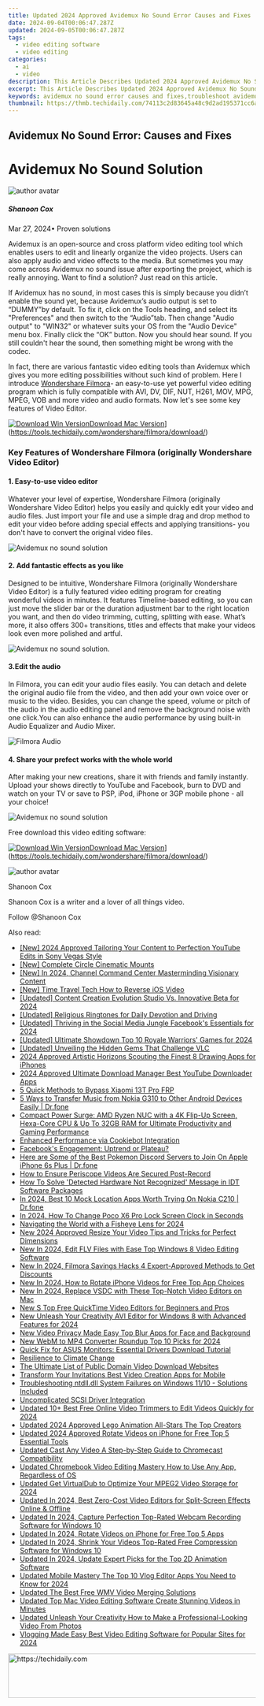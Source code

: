 ```yaml
---
title: Updated 2024 Approved Avidemux No Sound Error Causes and Fixes
date: 2024-09-04T00:06:47.287Z
updated: 2024-09-05T00:06:47.287Z
tags: 
  - video editing software
  - video editing
categories: 
  - ai
  - video
description: This Article Describes Updated 2024 Approved Avidemux No Sound Error Causes and Fixes
excerpt: This Article Describes Updated 2024 Approved Avidemux No Sound Error Causes and Fixes
keywords: avidemux no sound error causes and fixes,troubleshoot avidemux no sound error causes and solutions,top meme maker apps for android and ios devices updated 2023,solve avidemux no audio problem quick and easy fixes,best animated video makers for android and ios updated 2023,avidemux no sound error how to fix it,the funniest meme creator apps for android and ios updated 2023
thumbnail: https://thmb.techidaily.com/74113c2d83645a48c9d2ad195371cc6a07bee43db8bd23e967a3613c122b6663.jpg
---
```


## Avidemux No Sound Error: Causes and Fixes

# Avidemux No Sound Solution

![author avatar](https://images.wondershare.com/filmora/article-images/shannon-cox.jpg)

##### Shanoon Cox

 Mar 27, 2024• Proven solutions

Avidemux is an open-source and cross platform video editing tool which enables users to edit and linearly organize the video projects. Users can also apply audio and video effects to the media. But sometimes you may come across Avidemux no sound issue after exporting the project, which is really annoying. Want to find a solution? Just read on this article.

If Avidemux has no sound, in most cases this is simply because you didn’t enable the sound yet, because Avidemux’s audio output is set to “DUMMY”by default. To fix it, click on the Tools heading, and select its "Preferences" and then switch to the “Audio”tab. Then change "Audio output" to "WIN32" or whatever suits your OS from the "Audio Device" menu box. Finally click the “OK” button. Now you should hear sound. If you still couldn't hear the sound, then something might be wrong with the codec.

In fact, there are various fantastic video editing tools than Avidemux which gives you more editing possibilities without such kind of problem. Here I introduce [Wondershare Filmora](https://tools.techidaily.com/wondershare/filmora/download/)\- an easy-to-use yet powerful video editing program which is fully compatible with AVI, DV, DIF, NUT, H261, MOV, MPG, MPEG, VOB and more video and audio formats. Now let's see some key features of Video Editor.

[![Download Win Version](https://images.wondershare.com/filmora/guide/download-btn-win.jpg)](https://tools.techidaily.com/wondershare/filmora/download/)[Download Mac Version](https://images.wondershare.com/filmora/guide/download-btn-mac.jpg)](https://tools.techidaily.com/wondershare/filmora/download/)

### Key Features of Wondershare Filmora (originally Wondershare Video Editor)

#### 1. Easy-to-use video editor

Whatever your level of expertise, Wondershare Filmora (originally Wondershare Video Editor) helps you easily and quickly edit your video and audio files. Just import your file and use a simple drag and drop method to edit your video before adding special effects and applying transitions- you don't have to convert the original video files.

![Avidemux no sound solution](https://images.wondershare.com/images/multimedia/video-editor/video-editor-main-interface.jpg)

#### 2. Add fantastic effects as you like

Designed to be intuitive, Wondershare Filmora (originally Wondershare Video Editor) is a fully featured video editing program for creating wonderful videos in minutes. It features Timeline-based editing, so you can just move the slider bar or the duration adjustment bar to the right location you want, and then do video trimming, cutting, splitting with ease. What’s more, it also offers 300+ transitions, titles and effects that make your videos look even more polished and artful.

![Avidemux no sound solution](https://images.wondershare.com/images/multimedia/video-editor/video-editor-title-effect-intro.jpg).

#### 3.Edit the audio

In Filmora, you can edit your audio files easily. You can detach and delete the original audio file from the video, and then add your own voice over or music to the video. Besides, you can change the speed, volume or pitch of the audio in the audio editing panel and remove the background noise with one click.You can also enhance the audio performance by using built-in Audio Equalizer and Audio Mixer.

![Filmora Audio](https://images.wondershare.com/filmora/article-images/filmora-audio-mixer.jpg)

#### 4. Share your prefect works with the whole world

After making your new creations, share it with friends and family instantly. Upload your shows directly to YouTube and Facebook, burn to DVD and watch on your TV or save to PSP, iPod, iPhone or 3GP mobile phone - all your choice!

![Avidemux no sound solution](https://images.wondershare.com/filmora/article-images/export-output.jpg)

Free download this video editing software:

[![Download Win Version](https://images.wondershare.com/filmora/guide/download-btn-win.jpg)](https://tools.techidaily.com/wondershare/filmora/download/)[Download Mac Version](https://images.wondershare.com/filmora/guide/download-btn-mac.jpg)](https://tools.techidaily.com/wondershare/filmora/download/)

![author avatar](https://images.wondershare.com/filmora/article-images/shannon-cox.jpg)

Shanoon Cox

Shanoon Cox is a writer and a lover of all things video.

Follow @Shanoon Cox

<span class="atpl-alsoreadstyle">Also read:</span>
<div><ul>
<li><a href="https://youtube-web.techidaily.com/024-approved-tailoring-your-content-to-perfection-youtube-edits-in-sony-vegas-style/"><u>[New] 2024 Approved  Tailoring Your Content to Perfection  YouTube Edits in Sony Vegas Style</u></a></li>
<li><a href="https://extra-information.techidaily.com/new-complete-circle-cinematic-mounts/"><u>[New] Complete Circle Cinematic Mounts</u></a></li>
<li><a href="https://facebook-video-share.techidaily.com/new-in-2024-channel-command-center-masterminding-visionary-content/"><u>[New] In 2024, Channel Command Center  Masterminding Visionary Content</u></a></li>
<li><a href="https://fox-hovers.techidaily.com/new-time-travel-tech-how-to-reverse-ios-video/"><u>[New] Time Travel Tech  How to Reverse iOS Video</u></a></li>
<li><a href="https://youtube-zero.techidaily.com/ed-content-creation-evolution-studio-vs-innovative-beta-for-2024/"><u>[Updated] Content Creation Evolution  Studio Vs. Innovative Beta for 2024</u></a></li>
<li><a href="https://extra-guidance.techidaily.com/updated-religious-ringtones-for-daily-devotion-and-driving/"><u>[Updated] Religious Ringtones for Daily Devotion and Driving</u></a></li>
<li><a href="https://facebook-video-files.techidaily.com/updated-thriving-in-the-social-media-jungle-facebooks-essentials-for-2024/"><u>[Updated] Thriving in the Social Media Jungle  Facebook's Essentials for 2024</u></a></li>
<li><a href="https://screen-activity-recording.techidaily.com/updated-ultimate-showdown-top-10-royale-warriors-games-for-2024/"><u>[Updated] Ultimate Showdown  Top 10 Royale Warriors' Games for 2024</u></a></li>
<li><a href="https://some-approaches.techidaily.com/updated-unveiling-the-hidden-gems-that-challenge-vlc/"><u>[Updated] Unveiling the Hidden Gems That Challenge VLC</u></a></li>
<li><a href="https://fox-direct.techidaily.com/2024-approved-artistic-horizons-scouting-the-finest-8-drawing-apps-for-iphones/"><u>2024 Approved  Artistic Horizons  Scouting the Finest 8 Drawing Apps for iPhones</u></a></li>
<li><a href="https://facebook-video-recording.techidaily.com/2024-approved-ultimate-download-manager-best-youtube-downloader-apps/"><u>2024 Approved  Ultimate Download Manager  Best YouTube Downloader Apps</u></a></li>
<li><a href="https://bypass-frp.techidaily.com/5-quick-methods-to-bypass-xiaomi-13t-pro-frp-by-drfone-android/"><u>5 Quick Methods to Bypass Xiaomi 13T Pro FRP</u></a></li>
<li><a href="https://blog-min.techidaily.com/5-ways-to-transfer-music-from-nokia-g310-to-other-android-devices-easily-drfone-by-drfone-transfer-from-android-transfer-from-android/"><u>5 Ways to Transfer Music from Nokia G310 to Other Android Devices Easily | Dr.fone</u></a></li>
<li><a href="https://tiktok-clips.techidaily.com/compact-power-surge-amd-ryzen-nuc-with-a-4k-flip-up-screen-hexa-core-cpu-and-up-to-32gb-ram-for-ultimate-productivity-and-gaming-performance/"><u>Compact Power Surge: AMD Ryzen NUC with a 4K Flip-Up Screen, Hexa-Core CPU & Up To 32GB RAM for Ultimate Productivity and Gaming Performance</u></a></li>
<li><a href="https://discover-alternatives.techidaily.com/enhanced-performance-via-cookiebot-integration/"><u>Enhanced Performance via Cookiebot Integration</u></a></li>
<li><a href="https://facebook.techidaily.com/facebooks-engagement-uptrend-or-plateau/"><u>Facebook's Engagement: Uptrend or Plateau?</u></a></li>
<li><a href="https://ios-pokemon-go.techidaily.com/here-are-some-of-the-best-pokemon-discord-servers-to-join-on-apple-iphone-6s-plus-drfone-by-drfone-virtual-ios/"><u>Here are Some of the Best Pokemon Discord Servers to Join On Apple iPhone 6s Plus | Dr.fone</u></a></li>
<li><a href="https://fox-access.techidaily.com/how-to-ensure-periscope-videos-are-secured-post-record/"><u>How to Ensure Periscope Videos Are Secured Post-Record</u></a></li>
<li><a href="https://driver-error.techidaily.com/how-to-solve-detected-hardware-not-recognized-message-in-idt-software-packages/"><u>How To Solve 'Detected Hardware Not Recognized' Message in IDT Software Packages</u></a></li>
<li><a href="https://fake-location.techidaily.com/in-2024-best-10-mock-location-apps-worth-trying-on-nokia-c210-drfone-by-drfone-virtual-android/"><u>In 2024, Best 10 Mock Location Apps Worth Trying On Nokia C210 | Dr.fone</u></a></li>
<li><a href="https://easy-unlock-android.techidaily.com/in-2024-how-to-change-poco-x6-pro-lock-screen-clock-in-seconds-by-drfone-android/"><u>In 2024, How To Change Poco X6 Pro Lock Screen Clock in Seconds</u></a></li>
<li><a href="https://article-posts.techidaily.com/navigating-the-world-with-a-fisheye-lens-for-2024/"><u>Navigating the World with a Fisheye Lens for 2024</u></a></li>
<li><a href="https://ai-video-tools.techidaily.com/new-2024-approved-resize-your-video-tips-and-tricks-for-perfect-dimensions/"><u>New 2024 Approved Resize Your Video Tips and Tricks for Perfect Dimensions</u></a></li>
<li><a href="https://ai-driven-video-production.techidaily.com/new-in-2024-edit-flv-files-with-ease-top-windows-8-video-editing-software/"><u>New In 2024, Edit FLV Files with Ease Top Windows 8 Video Editing Software</u></a></li>
<li><a href="https://ai-driven-video-production.techidaily.com/new-in-2024-filmora-savings-hacks-4-expert-approved-methods-to-get-discounts/"><u>New In 2024, Filmora Savings Hacks 4 Expert-Approved Methods to Get Discounts</u></a></li>
<li><a href="https://ai-driven-video-production.techidaily.com/new-in-2024-how-to-rotate-iphone-videos-for-free-top-app-choices/"><u>New In 2024, How to Rotate iPhone Videos for Free Top App Choices</u></a></li>
<li><a href="https://ai-driven-video-production.techidaily.com/new-in-2024-replace-vsdc-with-these-top-notch-video-editors-on-mac/"><u>New In 2024, Replace VSDC with These Top-Notch Video Editors on Mac</u></a></li>
<li><a href="https://ai-driven-video-production.techidaily.com/new-s-top-free-quicktime-video-editors-for-beginners-and-pros/"><u>New S Top Free QuickTime Video Editors for Beginners and Pros</u></a></li>
<li><a href="https://ai-driven-video-production.techidaily.com/new-unleash-your-creativity-avi-editor-for-windows-8-with-advanced-features-for-2024/"><u>New Unleash Your Creativity AVI Editor for Windows 8 with Advanced Features for 2024</u></a></li>
<li><a href="https://ai-driven-video-production.techidaily.com/new-video-privacy-made-easy-top-blur-apps-for-face-and-background/"><u>New Video Privacy Made Easy Top Blur Apps for Face and Background</u></a></li>
<li><a href="https://ai-driven-video-production.techidaily.com/new-webm-to-mp4-converter-roundup-top-10-picks-for-2024/"><u>New WebM to MP4 Converter Roundup Top 10 Picks for 2024</u></a></li>
<li><a href="https://hardware-updates.techidaily.com/quick-fix-for-asus-monitors-essential-drivers-download-tutorial/"><u>Quick Fix for ASUS Monitors: Essential Drivers Download Tutorial</u></a></li>
<li><a href="https://ai-driven-video-production.techidaily.com/resilience-to-climate-change/"><u>Resilience to Climate Change</u></a></li>
<li><a href="https://ai-driven-video-production.techidaily.com/the-ultimate-list-of-public-domain-video-download-websites/"><u>The Ultimate List of Public Domain Video Download Websites</u></a></li>
<li><a href="https://ai-driven-video-production.techidaily.com/transform-your-invitations-best-video-creation-apps-for-mobile/"><u>Transform Your Invitations Best Video Creation Apps for Mobile</u></a></li>
<li><a href="https://ai-driven-video-production.techidaily.com/troubleshooting-ntdlldll-system-failures-on-windows-1110-solutions-included/"><u>Troubleshooting ntdll.dll System Failures on Windows 11/10 - Solutions Included</u></a></li>
<li><a href="https://driver-install.techidaily.com/uncomplicated-scsi-driver-integration/"><u>Uncomplicated SCSI Driver Integration</u></a></li>
<li><a href="https://ai-driven-video-production.techidaily.com/updated-10plus-best-free-online-video-trimmers-to-edit-videos-quickly-for-2024/"><u>Updated 10+ Best Free Online Video Trimmers to Edit Videos Quickly for 2024</u></a></li>
<li><a href="https://ai-driven-video-production.techidaily.com/updated-2024-approved-lego-animation-all-stars-the-top-creators/"><u>Updated 2024 Approved Lego Animation All-Stars The Top Creators</u></a></li>
<li><a href="https://ai-driven-video-production.techidaily.com/updated-2024-approved-rotate-videos-on-iphone-for-free-top-5-essential-tools/"><u>Updated 2024 Approved Rotate Videos on iPhone for Free Top 5 Essential Tools</u></a></li>
<li><a href="https://ai-driven-video-production.techidaily.com/updated-cast-any-video-a-step-by-step-guide-to-chromecast-compatibility/"><u>Updated Cast Any Video A Step-by-Step Guide to Chromecast Compatibility</u></a></li>
<li><a href="https://ai-driven-video-production.techidaily.com/updated-chromebook-video-editing-mastery-how-to-use-any-app-regardless-of-os/"><u>Updated Chromebook Video Editing Mastery How to Use Any App, Regardless of OS</u></a></li>
<li><a href="https://ai-driven-video-production.techidaily.com/updated-get-virtualdub-to-optimize-your-mpeg2-video-storage-for-2024/"><u>Updated Get VirtualDub to Optimize Your MPEG2 Video Storage for 2024</u></a></li>
<li><a href="https://ai-driven-video-production.techidaily.com/updated-in-2024-best-zero-cost-video-editors-for-split-screen-effects-online-and-offline/"><u>Updated In 2024, Best Zero-Cost Video Editors for Split-Screen Effects Online & Offline</u></a></li>
<li><a href="https://ai-driven-video-production.techidaily.com/updated-in-2024-capture-perfection-top-rated-webcam-recording-software-for-windows-10/"><u>Updated In 2024, Capture Perfection Top-Rated Webcam Recording Software for Windows 10</u></a></li>
<li><a href="https://ai-driven-video-production.techidaily.com/updated-in-2024-rotate-videos-on-iphone-for-free-top-5-apps/"><u>Updated In 2024, Rotate Videos on iPhone for Free Top 5 Apps</u></a></li>
<li><a href="https://ai-driven-video-production.techidaily.com/updated-in-2024-shrink-your-videos-top-rated-free-compression-software-for-windows-10/"><u>Updated In 2024, Shrink Your Videos Top-Rated Free Compression Software for Windows 10</u></a></li>
<li><a href="https://ai-driven-video-production.techidaily.com/updated-in-2024-update-expert-picks-for-the-top-2d-animation-software/"><u>Updated In 2024, Update Expert Picks for the Top 2D Animation Software</u></a></li>
<li><a href="https://ai-driven-video-production.techidaily.com/updated-mobile-mastery-the-top-10-vlog-editor-apps-you-need-to-know-for-2024/"><u>Updated Mobile Mastery The Top 10 Vlog Editor Apps You Need to Know for 2024</u></a></li>
<li><a href="https://ai-driven-video-production.techidaily.com/updated-the-best-free-wmv-video-merging-solutions/"><u>Updated The Best Free WMV Video Merging Solutions</u></a></li>
<li><a href="https://ai-driven-video-production.techidaily.com/updated-top-mac-video-editing-software-create-stunning-videos-in-minutes/"><u>Updated Top Mac Video Editing Software Create Stunning Videos in Minutes</u></a></li>
<li><a href="https://ai-driven-video-production.techidaily.com/updated-unleash-your-creativity-how-to-make-a-professional-looking-video-from-photos/"><u>Updated Unleash Your Creativity How to Make a Professional-Looking Video From Photos</u></a></li>
<li><a href="https://ai-driven-video-production.techidaily.com/vlogging-made-easy-best-video-editing-software-for-popular-sites-for-2024/"><u>Vlogging Made Easy Best Video Editing Software for Popular Sites for 2024</u></a></li>
</ul></div>

<ins class="adsbygoogle"
      style="display:block"
      data-ad-client="ca-pub-7571918770474297"
      data-ad-slot="8358498916"
      data-ad-format="auto"
      data-full-width-responsive="true"></ins>
<!-- affiliate ads begin -->
<a href="https://versadesk.pxf.io/c/5597632/1828647/21290" target="_top" id="1828647">
  <img src="//a.impactradius-go.com/display-ad/21290-1828647" border="0" alt="https://techidaily.com" width="728" height="90"/>
</a>
<img height="0" width="0" src="https://versadesk.pxf.io/i/5597632/1828647/21290" style="position:absolute;visibility:hidden;" border="0" />
<!-- affiliate ads end -->